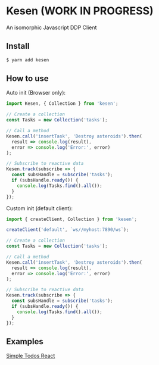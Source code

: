 # Kesen (WORK IN PROGRESS)

An isomorphic Javascript DDP Client

## Install

```bash
$ yarn add kesen
```

## How to use

Auto init (Browser only):

```js
import Kesen, { Collection } from 'kesen';

// Create a collection
const Tasks = new Collection('tasks');

// Call a method
Kesen.call('insertTask', 'Destroy asteroids').then(
  result => console.log(result),
  error => console.log('Error:', error)
);

// Subscribe to reactive data
Kesen.track(subscribe => {
  const subsHandle = subscribe('tasks');
  if (subsHandle.ready()) {
    console.log(Tasks.find().all());
  }
});
```

Custom init (default client):

```js
import { createClient, Collection } from 'kesen';

createClient('default', `ws//myhost:7890/ws`);

// Create a collection
const Tasks = new Collection('tasks');

// Call a method
Kesen.call('insertTask', 'Destroy asteroids').then(
  result => console.log(result),
  error => console.log('Error:', error)
);

// Subscribe to reactive data
Kesen.track(subscribe => {
  const subsHandle = subscribe('tasks');
  if (subsHandle.ready()) {
    console.log(Tasks.find().all());
  }
});
```

## Examples

[Simple Todos React](https://github.com/plitex/kesen-simple-todos-react-example)
